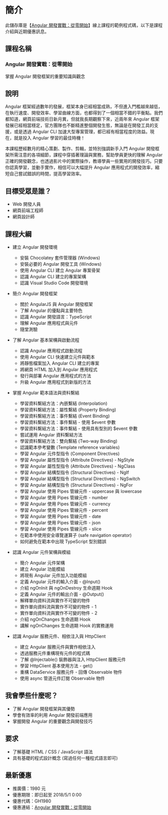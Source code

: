 # 簡介
此儲存庫是【[Angular 開發實戰：從零開始](https://www.udemy.com/angular-zero/)】線上課程的範例程式碼，以下是課程介紹與近期優惠訊息。  

## 課程名稱
### Angular 開發實戰：從零開始 
掌握 Angular 開發框架的重要知識與觀念

## 說明
Angular 框架經過數年的發展，框架本身已經相當成熟，不但進入門檻越來越低，在執行速度、開發效率、學習曲線方面，也都得到了一個相當不錯的平衡點。我們都知道，網頁前端技術日新月異，但就我長期觀察下來，近兩年來 Angular 框架發展已經相當穩定，官方團隊也不斷精進整個開發生態，無論是在開發工具的支援，或是透過 Angular CLI 加速大型專案管理，都已經有相當程度的效益。現在，就是投入 Angular 學習的最佳時機！

本課程歷經數月的精心策劃、製作、剪輯，並特別強調新手入門 Angular 開發框架所需注意的各項細節，課程中穿插著理論與實務，幫助學員更快的理解 Angular 正確的開發觀念，也透過影片中的實際操作，教導學員一些實用的開發技巧。只要你認真學習，並動手實作，相信可以大幅提升 Angular 應用程式的開發效率，縮短自己嘗試錯誤的時間，提高學習效率。

## 目標受眾是誰？
* Web 開發人員
* 網頁前端工程師
* 網頁設計師

## 課程大綱
* 建立 Angular 開發環境
	* 安裝 Chocolatey 套件管理器 (Windows)
	* 安裝必要的 Angular 開發工具 (Windows)
	* 使用 Angular CLI 建立 Angular 專案骨架
	* 認識 Angular CLI 建立的專案架構
	* 認識 Visual Studio Code 開發環境

* 簡介 Angular 開發框架
	* 關於 AngularJS 與 Angular 開發框架
	* 了解 Angular 的優點與主要特色
	* 認識 Angular 開發語言：TypeScript
	* 理解 Angular 應用程式與元件
	* 隨堂測驗

* 了解 Angular 基本架構與啟動流程
	* 認識 Angular 應用程式啟動流程
	* 使用 Angular CLI 快速建立元件與範本
	* 將靜態檔案加入 Angular CLI 建立的專案
	* 將網頁 HTML 加入到 Angular 應用程式
	* 發行與部署 Angular 應用程式的方法
	* 升級 Angular 應用程式到新版的方法

* 掌握 Angular 範本語法與資料繫結
	* 學習資料繫結方法：內嵌繫結 (Interpolation)
	* 學習資料繫結方法：屬性繫結 (Property Binding)
	* 學習資料繫結方法：事件繫結 (Event Binding)
	* 學習資料繫結方法：事件繫結 - 使用 $event 參數
	* 學習資料繫結方法：事件繫結 - 使用具有型別的 $event 參數
	* 嘗試運用 Angular 資料繫結方法 
	* 學習資料繫結方法：雙向繫結 (Two-way Binding)
	* 認識範本參考變數 (Template reference variables)
	* 學習 Angular 元件型指令 (Component Directives)
	* 學習 Angular 屬性型指令 (Attribute Directives) - NgStyle
	* 學習 Angular 屬性型指令 (Attribute Directives) - NgClass
	* 學習 Angular 結構型指令 (Structural Directives) - NgIf
	* 學習 Angular 結構型指令 (Structural Directives) - NgSwitch
	* 學習 Angular 結構型指令 (Structural Directives) - NgFor
	* 學習 Angular 使用 Pipes 管線元件 - uppercase 與 lowercase
	* 學習 Angular 使用 Pipes 管線元件 - number
	* 學習 Angular 使用 Pipes 管線元件 - currency
	* 學習 Angular 使用 Pipes 管線元件 - percent
	* 學習 Angular 使用 Pipes 管線元件 - date
	* 學習 Angular 使用 Pipes 管線元件 - json
	* 學習 Angular 使用 Pipes 管線元件 - slice
	* 在範本中使用安全導覽運算子 (safe navigation operator)
	* 如何避免在範本中出現 TypeScript 型別錯誤

* 認識 Angular 元件架構與模組
	* 簡介 Angular 元件架構
	* 建立 Angular 功能模組
	* 將現有 Angular 元件加入功能模組
	* 定義 Angular 元件的輸入介面 - @Input()
	* 介紹 ngOnInit 與 ngOnDestroy 生命週期 Hook
	* 定義 Angular 元件的輸出介面 - @Output()
	* 解釋單向資料流與實作不可變的物件
	* 實作單向資料流與實作不可變的物件 - 1
	* 實作單向資料流與實作不可變的物件 - 2
	* 介紹 ngOnChanges 生命週期 Hook
	* 講解 ngOnChanges 生命週期 Hook 的實務運用

* 認識 Angular 服務元件、相依注入與 HttpClient
	* 建立 Angular 服務元件與實作相依注入
	* 透過服務元件重構現有元件的程式碼
	* 了解 @Injectable() 裝飾器與注入 HttpClient 服務元件
	* 學習 HttpClient 基本使用方法 - get()
	* 重構 DataService 服務元件 - 回傳 Observable 物件
	* 使用 async 管道元件訂閱 Observable 物件

## 我會學些什麼呢？
* 了解 Angular 開發框架與其優勢
* 學會有效率的利用 Angular 開發前端應用
* 掌握開發 Angular 的重要觀念與開發技巧

## 要求
* 了解基礎 HTML / CSS / JavaScript 語法
* 具有基礎的程式設計概念 (寫過任何一種程式語言即可)

## 最新優惠
* 推廣價：1980 元
* 優惠期限：即日起至 2018/5/1 0:00
* 優惠代碼：GH1980
* 優惠連結：[Angular 開發實戰：從零開始](https://www.udemy.com/angular-zero/?couponCode=GH1980)
